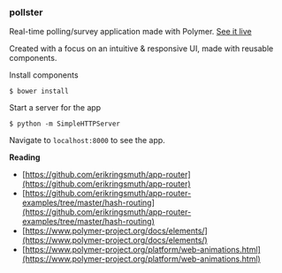 ### pollster

Real-time polling/survey application made with Polymer. [See it live](http://tgolson.com/pollster/)

Created with a focus on an intuitive & responsive UI, made with reusable components.

Install components

```
$ bower install
```

Start a server for the app

```
$ python -m SimpleHTTPServer
```

Navigate to `localhost:8000` to see the app.

**Reading**
* [https://github.com/erikringsmuth/app-router](https://github.com/erikringsmuth/app-router)
* [https://github.com/erikringsmuth/app-router-examples/tree/master/hash-routing](https://github.com/erikringsmuth/app-router-examples/tree/master/hash-routing)
* [https://www.polymer-project.org/docs/elements/](https://www.polymer-project.org/docs/elements/)
* [https://www.polymer-project.org/platform/web-animations.html](https://www.polymer-project.org/platform/web-animations.html)
